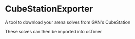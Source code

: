 # CubeStationExporter
A tool to download your arena solves from GAN's CubeStation

These solves can then be imported into csTimer
